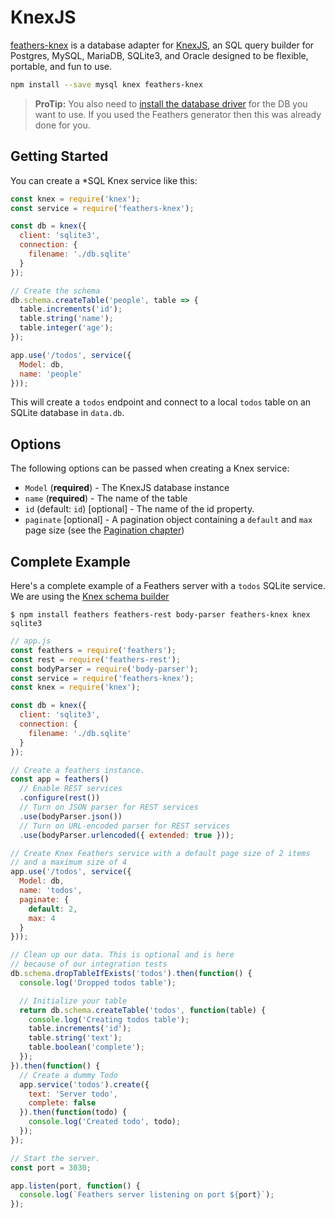 # KnexJS

[feathers-knex](https://github.com/feathersjs/feathers-knex) is a database adapter for [KnexJS](http://knexjs.org/), an SQL query builder for Postgres, MySQL, MariaDB, SQLite3, and Oracle designed to be flexible, portable, and fun to use.

```bash
npm install --save mysql knex feathers-knex
```

> **ProTip:** You also need to [install the database driver](http://knexjs.org/#Installation-node) for the DB you want to use. If you used the Feathers generator then this was already done for you. 

## Getting Started

You can create a \*SQL Knex service like this:

```js
const knex = require('knex');
const service = require('feathers-knex');

const db = knex({
  client: 'sqlite3',
  connection: {
    filename: './db.sqlite'
  }
});

// Create the schema
db.schema.createTable('people', table => {
  table.increments('id');
  table.string('name');
  table.integer('age');
});

app.use('/todos', service({
  Model: db,
  name: 'people'
}));
```

This will create a `todos` endpoint and connect to a local `todos` table on an SQLite database in `data.db`.

## Options

The following options can be passed when creating a Knex service:

- `Model` (**required**) - The KnexJS database instance
- `name` (**required**) - The name of the table
- `id` (default: `id`) [optional] - The name of the id property.
- `paginate` [optional] - A pagination object containing a `default` and `max` page size (see the [Pagination chapter](databases/pagination.md))

## Complete Example

Here's a complete example of a Feathers server with a `todos` SQLite service. We are using the [Knex schema builder](http://knexjs.org/#Schema)

```
$ npm install feathers feathers-rest body-parser feathers-knex knex sqlite3
```

```js
// app.js
const feathers = require('feathers');
const rest = require('feathers-rest');
const bodyParser = require('body-parser');
const service = require('feathers-knex');
const knex = require('knex');

const db = knex({
  client: 'sqlite3',
  connection: {
    filename: './db.sqlite'
  }
});

// Create a feathers instance.
const app = feathers()
  // Enable REST services
  .configure(rest())
  // Turn on JSON parser for REST services
  .use(bodyParser.json())
  // Turn on URL-encoded parser for REST services
  .use(bodyParser.urlencoded({ extended: true }));

// Create Knex Feathers service with a default page size of 2 items
// and a maximum size of 4
app.use('/todos', service({
  Model: db,
  name: 'todos',
  paginate: {
    default: 2,
    max: 4
  }
}));

// Clean up our data. This is optional and is here
// because of our integration tests
db.schema.dropTableIfExists('todos').then(function() {
  console.log('Dropped todos table');

  // Initialize your table
  return db.schema.createTable('todos', function(table) {
    console.log('Creating todos table');
    table.increments('id');
    table.string('text');
    table.boolean('complete');
  });
}).then(function() {
  // Create a dummy Todo
  app.service('todos').create({
    text: 'Server todo',
    complete: false
  }).then(function(todo) {
    console.log('Created todo', todo);
  });
});

// Start the server.
const port = 3030;

app.listen(port, function() {
  console.log(`Feathers server listening on port ${port}`);
});
```
